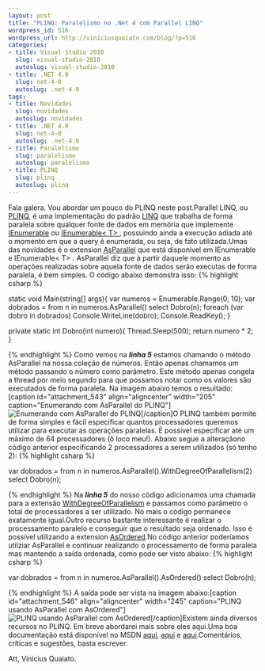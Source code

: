 ```yaml
--- 
layout: post
title: "PLINQ: Paralelismo no .Net 4 com Parallel LINQ"
wordpress_id: 516
wordpress_url: http://viniciusquaiato.com/blog/?p=516
categories: 
- title: Visual Studio 2010
  slug: visual-studio-2010
  autoslug: visual-studio-2010
- title: .NET 4.0
  slug: net-4-0
  autoslug: .net-4.0
tags: 
- title: Novidades
  slug: novidades
  autoslug: novidades
- title: .NET 4.0
  slug: net-4-0
  autoslug: .net-4.0
- title: Paralelismo
  slug: paralelismo
  autoslug: paralelismo
- title: PLINQ
  slug: plinq
  autoslug: plinq
---
```

Fala galera. Vou abordar um pouco do PLINQ neste post.Parallel LINQ, ou [PLINQ](http://msdn.microsoft.com/en-us/magazine/cc163329.aspx), é uma implementação do padrão [LINQ](http://msdn.microsoft.com/en-us/netframework/aa904594.aspx) que trabalha de forma paralela sobre qualquer fonte de dados em memória que implemente [IEnumerable](http://msdn.microsoft.com/en-us/library/system.collections.ienumerable.aspx) ou [IEnumerable&lt;
    T&gt;
    ](http://msdn.microsoft.com/en-us/library/9eekhta0.aspx), possuindo ainda a execução adiada até o momento em que a query é enumerada, ou seja, de fato utilizada.Umas das novidades é o extension [AsParallel](http://msdn.microsoft.com/en-us/library/system.linq.parallelenumerable.asparallel%28VS.100%29.aspx) que está disponível em IEnumerable e IEnumerable&lt;
    T&gt;
    . AsParallel diz que à partir daquele momento as operações realizadas sobre aquela fonte de dados serão executas de forma paralela, é bem simples. O código abaixo demonstra isso:
{% highlight csharp %}

static void Main(string[] args){
var numeros = Enumerable.Range(0, 10);
var dobrados = from n in numeros.AsParallel()                   select Dobro(n);
    foreach (var dobro in dobrados)        Console.WriteLine(dobro);
    Console.ReadKey();
    }


private 
static int Dobro(int numero){    Thread.Sleep(500);
    return numero * 2;
    }

{% endhighlight %}
Como vemos na **_linha 5_** estamos chamando o método AsParallel na nossa coleção de números. Então apenas chamamos um método passando o número como parâmetro. Este método apenas congela a thread por meio segundo para que possamos notar como os valores são executados de forma paralela. Na imagem abaixo temos o resultado:[caption id="attachment_543" align="aligncenter" width="205" caption="Enumerando com AsParallel do PLINQ"]![Enumerando com AsParallel do PLINQ](http://viniciusquaiato.com/blog/wp-content/uploads/2010/02/Enumerando-com-AsParallel.jpg "Enumerando com AsParallel do PLINQ")[/caption]O PLINQ também permite de forma simples e fácil especificar quantos processadores queremos utilizar para executar as operações paralelas. É possível especificar até um máximo de 64 processadores (ô loco meu!). Abaixo segue a alteraçãono código anterior especificando 2 processadores a serem utilizados (só tenho 2):
{% highlight csharp %}

var dobrados = from n in numeros.AsParallel().WithDegreeOfParallelism(2)                   select Dobro(n);
    
{% endhighlight %}
Na **_linha 5_** do nosso código adicionamos uma chamada para a extensão [WithDegreeOfParallelism](http://msdn.microsoft.com/en-us/library/dd383719%28VS.100%29.aspx) e passamos como parâmetro o total de processadores a ser utilizado. No mais o código permanece exatamente igual.Outro recurso bastante interessante é realizar o processamento paralelo e conseguir que o resultado seja ordenado. Isso é possível utilizando a extension [AsOrdered](http://msdn.microsoft.com/en-us/library/dd642142%28VS.100%29.aspx).No código anterior poderíamos utilziar AsParallel e continuar realizando o processamento de forma paralela mas mantendo a saída ordenada, como pode ser visto abaixo:
{% highlight csharp %}

var dobrados = from n in numeros.AsParallel().AsOrdered()                   select Dobro(n);
    
{% endhighlight %}
A saída pode ser vista na imagem abaixo:[caption id="attachment_546" align="aligncenter" width="245" caption="PLINQ usando AsParallel com AsOrdered"]![PLINQ usando AsParallel com AsOrdered](http://viniciusquaiato.com/blog/wp-content/uploads/2010/02/AsParallel-com-AsOrdered.jpg "PLINQ usando AsParallel com AsOrdered")[/caption]Existem ainda diversos recursos no PLINQ. Em breve abordarei mais sobre eles aqui.Uma boa documentação está disponível no MSDN [aqui](http://msdn.microsoft.com/en-us/library/dd997425%28VS.100%29.aspx), [aqui](http://msdn.microsoft.com/en-us/library/dd537608%28VS.100%29.aspx) e [aqui](http://msdn.microsoft.com/pt-br/vstudio/dd441784%28en-us%29.aspx#Parallel).Comentários, críticas e sugestões, basta escrever.

Att,
Vinicius Quaiato.
